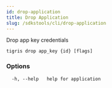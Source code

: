 ```yaml
---
id: drop-application
title: Drop Application
slug: /sdkstools/cli/drop-application
---
```


Drop app key credentials

```shell
tigris drop app_key {id} [flags]
```

### Options

```
  -h, --help   help for application
```

